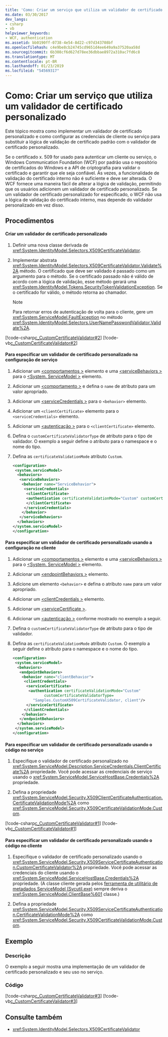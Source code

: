 ```yaml
---
title: 'Como: Criar um serviço que utiliza um validador de certificado personalizado'
ms.date: 03/30/2017
dev_langs:
- csharp
- vb
helpviewer_keywords:
- WCF, authentication
ms.assetid: bb0190ff-0738-4e54-8d22-c97d343708bf
ms.openlocfilehash: c4e9be8cb24745cd9651d4ee649a9a37520aa58d
ms.sourcegitcommit: 6b308cf6d627d78ee36dbbae8972a310ac7fd6c8
ms.translationtype: MT
ms.contentlocale: pt-BR
ms.lasthandoff: 01/23/2019
ms.locfileid: "54569317"
---
```

# <a name="how-to-create-a-service-that-employs-a-custom-certificate-validator"></a>Como: Criar um serviço que utiliza um validador de certificado personalizado
Este tópico mostra como implementar um validador de certificado personalizado e como configurar as credenciais de cliente ou serviço para substituir a lógica de validação de certificado padrão com o validador de certificado personalizado.  
  
 Se o certificado x. 509 for usado para autenticar um cliente ou serviço, o Windows Communication Foundation (WCF) por padrão usa o repositório de certificados do Windows e a API de criptografia para validar o certificado e garantir que ele seja confiável. Às vezes, a funcionalidade de validação do certificado interno não é suficiente e deve ser alterada. O WCF fornece uma maneira fácil de alterar a lógica de validação, permitindo que os usuários adicionem um validador de certificado personalizado. Se um validador de certificado personalizado for especificado, o WCF não usa a lógica de validação do certificado interno, mas depende do validador personalizado em vez disso.  
  
## <a name="procedures"></a>Procedimentos  
  
#### <a name="to-create-a-custom-certificate-validator"></a>Criar um validador de certificado personalizado  
  
1.  Definir uma nova classe derivada de <xref:System.IdentityModel.Selectors.X509CertificateValidator>.  
  
2.  Implementar abstrata <xref:System.IdentityModel.Selectors.X509CertificateValidator.Validate%2A> método. O certificado que deve ser validado é passado como um argumento para o método. Se o certificado passado não é válido de acordo com a lógica de validação, esse método gerará uma <xref:System.IdentityModel.Tokens.SecurityTokenValidationException>. Se o certificado for válido, o método retorna ao chamador.  
  
    > [!NOTE]
    >  Para retornar erros de autenticação de volta para o cliente, gere um <xref:System.ServiceModel.FaultException> no método <xref:System.IdentityModel.Selectors.UserNamePasswordValidator.Validate%2A>.  
  
 [!code-csharp[c_CustomCertificateValidator#2](../../../../samples/snippets/csharp/VS_Snippets_CFX/c_customcertificatevalidator/cs/source.cs#2)]
 [!code-vb[c_CustomCertificateValidator#2](../../../../samples/snippets/visualbasic/VS_Snippets_CFX/c_customcertificatevalidator/vb/source.vb#2)]  
  
#### <a name="to-specify-a-custom-certificate-validator-in-service-configuration"></a>Para especificar um validador de certificado personalizado na configuração de serviço  
  
1.  Adicionar um [ \<comportamentos >](../../../../docs/framework/configure-apps/file-schema/wcf/behaviors.md) elemento e uma [ \<serviceBehaviors >](../../../../docs/framework/configure-apps/file-schema/wcf/servicebehaviors.md) para o [ \<System. ServiceModel >](../../../../docs/framework/configure-apps/file-schema/wcf/system-servicemodel.md) elemento.  
  
2.  Adicionar um [ \<comportamento >](../../../../docs/framework/configure-apps/file-schema/wcf/behavior-of-endpointbehaviors.md) e defina o `name` de atributo para um valor apropriado.  
  
3.  Adicionar um [ \<serviceCredentials >](../../../../docs/framework/configure-apps/file-schema/wcf/servicecredentials.md) para o `<behavior>` elemento.  
  
4.  Adicionar um `<clientCertificate>` elemento para o `<serviceCredentials>` elemento.  
  
5.  Adicionar um [ \<autenticação >](../../../../docs/framework/configure-apps/file-schema/wcf/authentication-of-clientcertificate-element.md) para o `<clientCertificate>` elemento.  
  
6.  Defina o `customCertificateValidatorType` de atributo para o tipo de validador. O exemplo a seguir define o atributo para o namespace e o nome do tipo.  
  
7.  Defina as `certificateValidationMode` atributo `Custom`.  
  
    ```xml  
    <configuration>  
     <system.serviceModel>  
      <behaviors>  
       <serviceBehaviors>  
        <behavior name="ServiceBehavior">  
         <serviceCredentials>  
          <clientCertificate>  
          <authentication certificateValidationMode="Custom" customCertificateValidatorType="Samples.MyValidator, service" />  
          </clientCertificate>  
         </serviceCredentials>  
        </behavior>  
       </serviceBehaviors>  
      </behaviors>  
    </system.serviceModel>  
    </configuration>  
    ```  
  
#### <a name="to-specify-a-custom-certificate-validator-using-configuration-on-the-client"></a>Para especificar um validador de certificado personalizado usando a configuração no cliente  
  
1.  Adicionar um [ \<comportamentos >](../../../../docs/framework/configure-apps/file-schema/wcf/behaviors.md) elemento e uma [ \<serviceBehaviors >](../../../../docs/framework/configure-apps/file-schema/wcf/servicebehaviors.md) para o [ \<System. ServiceModel >](../../../../docs/framework/configure-apps/file-schema/wcf/system-servicemodel.md) elemento.  
  
2.  Adicionar um [ \<endpointBehaviors >](../../../../docs/framework/configure-apps/file-schema/wcf/endpointbehaviors.md) elemento.  
  
3.  Adicione um elemento `<behavior>` e defina o atributo `name` para um valor apropriado.  
  
4.  Adicionar um [ \<clientCredentials >](../../../../docs/framework/configure-apps/file-schema/wcf/clientcredentials.md) elemento.  
  
5.  Adicionar um [ \<serviceCertificate >](../../../../docs/framework/configure-apps/file-schema/wcf/servicecertificate-of-clientcredentials-element.md).  
  
6.  Adicionar um [ \<autenticação >](../../../../docs/framework/configure-apps/file-schema/wcf/authentication-of-servicecertificate-element.md) conforme mostrado no exemplo a seguir.  
  
7.  Defina o `customCertificateValidatorType` de atributo para o tipo de validador.  
  
8.  Defina as `certificateValidationMode` atributo `Custom`. O exemplo a seguir define o atributo para o namespace e o nome do tipo.  
  
    ```xml  
    <configuration>  
     <system.serviceModel>  
      <behaviors>  
       <endpointBehaviors>  
        <behavior name="clientBehavior">  
         <clientCredentials>  
          <serviceCertificate>  
           <authentication certificateValidationMode="Custom"   
                  customCertificateValidatorType=  
             "Samples.CustomX509CertificateValidator, client"/>  
          </serviceCertificate>  
         </clientCredentials>  
        </behavior>  
       </endpointBehaviors>  
      </behaviors>  
     </system.serviceModel>  
    </configuration>  
    ```  
  
#### <a name="to-specify-a-custom-certificate-validator-using-code-on-the-service"></a>Para especificar um validador de certificado personalizado usando o código no serviço  
  
1.  Especifique o validador de certificado personalizado no <xref:System.ServiceModel.Description.ServiceCredentials.ClientCertificate%2A> propriedade. Você pode acessar as credenciais de serviço usando o <xref:System.ServiceModel.ServiceHostBase.Credentials%2A> propriedade.  
  
2.  Defina a propriedade <xref:System.ServiceModel.Security.X509ClientCertificateAuthentication.CertificateValidationMode%2A> como <xref:System.ServiceModel.Security.X509CertificateValidationMode.Custom>.  
  
 [!code-csharp[c_CustomCertificateValidator#1](../../../../samples/snippets/csharp/VS_Snippets_CFX/c_customcertificatevalidator/cs/source.cs#1)]
 [!code-vb[c_CustomCertificateValidator#1](../../../../samples/snippets/visualbasic/VS_Snippets_CFX/c_customcertificatevalidator/vb/source.vb#1)]  
  
#### <a name="to-specify-a-custom-certificate-validator-using-code-on-the-client"></a>Para especificar um validador de certificado personalizado usando o código no cliente  
  
1.  Especifique o validador de certificado personalizado usando o <xref:System.ServiceModel.Security.X509ServiceCertificateAuthentication.CustomCertificateValidator%2A> propriedade. Você pode acessar as credenciais do cliente usando o <xref:System.ServiceModel.ServiceHostBase.Credentials%2A> propriedade. (A classe cliente gerada pelos [ferramenta de utilitário de metadados ServiceModel (Svcutil.exe)](../../../../docs/framework/wcf/servicemodel-metadata-utility-tool-svcutil-exe.md) sempre deriva o <xref:System.ServiceModel.ClientBase%601> classe.)  
  
2.  Defina a propriedade <xref:System.ServiceModel.Security.X509ServiceCertificateAuthentication.CertificateValidationMode%2A> como <xref:System.ServiceModel.Security.X509CertificateValidationMode.Custom>.  
  
## <a name="example"></a>Exemplo  
  
### <a name="description"></a>Descrição  
 O exemplo a seguir mostra uma implementação de um validador de certificado personalizado e seu uso no serviço.  
  
### <a name="code"></a>Código  
 [!code-csharp[c_CustomCertificateValidator#3](../../../../samples/snippets/csharp/VS_Snippets_CFX/c_customcertificatevalidator/cs/source.cs#3)]
 [!code-vb[c_CustomCertificateValidator#3](../../../../samples/snippets/visualbasic/VS_Snippets_CFX/c_customcertificatevalidator/vb/source.vb#3)]  
  
## <a name="see-also"></a>Consulte também
- <xref:System.IdentityModel.Selectors.X509CertificateValidator>
